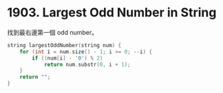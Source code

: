 # 1903. Largest Odd Number in String

找到最右邊第一個 odd number。

```cpp
string largestOddNumber(string num) {
    for (int i = num.size() - 1; i >= 0; --i) {
        if ((num[i] - '0') % 2)
            return num.substr(0, i + 1);
    }
    return "";
}
```
